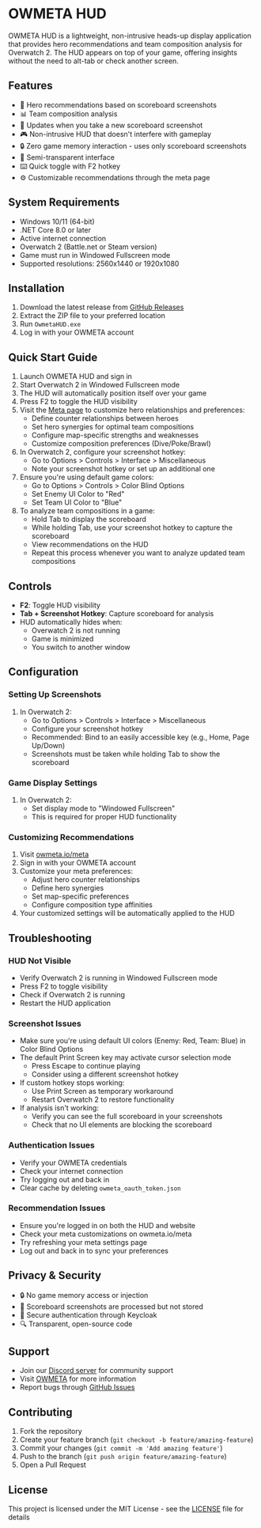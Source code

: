 ﻿# OWMETA HUD

OWMETA HUD is a lightweight, non-intrusive heads-up display application that provides hero recommendations and team composition analysis for Overwatch 2. The HUD appears on top of your game, offering insights without the need to alt-tab or check another screen.

## Features

- 🎯 Hero recommendations based on scoreboard screenshots
- 📊 Team composition analysis
- 🔄 Updates when you take a new scoreboard screenshot
- 🎮 Non-intrusive HUD that doesn't interfere with gameplay
- 🔒 Zero game memory interaction - uses only scoreboard screenshots
- 🎨 Semi-transparent interface
- ⌨️ Quick toggle with F2 hotkey
- ⚙️ Customizable recommendations through the meta page

## System Requirements

- Windows 10/11 (64-bit)
- .NET Core 8.0 or later
- Active internet connection
- Overwatch 2 (Battle.net or Steam version)
- Game must run in Windowed Fullscreen mode
- Supported resolutions: 2560x1440 or 1920x1080

## Installation

1. Download the latest release from [GitHub Releases](https://github.com/owcounter/hud/releases)
2. Extract the ZIP file to your preferred location
3. Run `OwmetaHUD.exe`
4. Log in with your OWMETA account

## Quick Start Guide

1. Launch OWMETA HUD and sign in
2. Start Overwatch 2 in Windowed Fullscreen mode
3. The HUD will automatically position itself over your game
4. Press F2 to toggle the HUD visibility
5. Visit the [Meta page](https://owmeta.io/meta) to customize hero relationships and preferences:
   - Define counter relationships between heroes
   - Set hero synergies for optimal team compositions
   - Configure map-specific strengths and weaknesses
   - Customize composition preferences (Dive/Poke/Brawl)
6. In Overwatch 2, configure your screenshot hotkey:
   - Go to Options > Controls > Interface > Miscellaneous
   - Note your screenshot hotkey or set up an additional one
7. Ensure you're using default game colors:
   - Go to Options > Controls > Color Blind Options
   - Set Enemy UI Color to "Red"
   - Set Team UI Color to "Blue"
8. To analyze team compositions in a game:
   - Hold Tab to display the scoreboard
   - While holding Tab, use your screenshot hotkey to capture the scoreboard
   - View recommendations on the HUD
   - Repeat this process whenever you want to analyze updated team compositions

## Controls

- **F2**: Toggle HUD visibility
- **Tab + Screenshot Hotkey**: Capture scoreboard for analysis
- HUD automatically hides when:
  - Overwatch 2 is not running
  - Game is minimized
  - You switch to another window

## Configuration

### Setting Up Screenshots

1. In Overwatch 2:
   - Go to Options > Controls > Interface > Miscellaneous
   - Configure your screenshot hotkey
   - Recommended: Bind to an easily accessible key (e.g., Home, Page Up/Down)
   - Screenshots must be taken while holding Tab to show the scoreboard

### Game Display Settings

1. In Overwatch 2:
   - Set display mode to "Windowed Fullscreen"
   - This is required for proper HUD functionality

### Customizing Recommendations

1. Visit [owmeta.io/meta](https://owmeta.io/meta)
2. Sign in with your OWMETA account
3. Customize your meta preferences:
   - Adjust hero counter relationships
   - Define hero synergies
   - Set map-specific preferences
   - Configure composition type affinities
4. Your customized settings will be automatically applied to the HUD

## Troubleshooting

### HUD Not Visible
- Verify Overwatch 2 is running in Windowed Fullscreen mode
- Press F2 to toggle visibility
- Check if Overwatch 2 is running
- Restart the HUD application

### Screenshot Issues
- Make sure you're using default UI colors (Enemy: Red, Team: Blue) in Color Blind Options
- The default Print Screen key may activate cursor selection mode
  - Press Escape to continue playing
  - Consider using a different screenshot hotkey
- If custom hotkey stops working:
  - Use Print Screen as temporary workaround
  - Restart Overwatch 2 to restore functionality
- If analysis isn't working:
  - Verify you can see the full scoreboard in your screenshots
  - Check that no UI elements are blocking the scoreboard

### Authentication Issues
- Verify your OWMETA credentials
- Check your internet connection
- Try logging out and back in
- Clear cache by deleting `owmeta_oauth_token.json`

### Recommendation Issues
- Ensure you're logged in on both the HUD and website
- Check your meta customizations on owmeta.io/meta
- Try refreshing your meta settings page
- Log out and back in to sync your preferences

## Privacy & Security

- 🔒 No game memory access or injection
- 📸 Scoreboard screenshots are processed but not stored
- 🔐 Secure authentication through Keycloak
- 🔍 Transparent, open-source code

## Support

- Join our [Discord server](https://discord.gg/nDA9CAkwbQ) for community support
- Visit [OWMETA](https://owmeta.io) for more information
- Report bugs through [GitHub Issues](https://github.com/owcounter/hud/issues)

## Contributing

1. Fork the repository
2. Create your feature branch (`git checkout -b feature/amazing-feature`)
3. Commit your changes (`git commit -m 'Add amazing feature'`)
4. Push to the branch (`git push origin feature/amazing-feature`)
5. Open a Pull Request

## License

This project is licensed under the MIT License - see the [LICENSE](LICENSE) file for details
